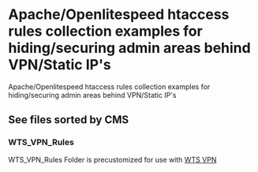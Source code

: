 # Apache/Openlitespeed htaccess rules collection examples for hiding/securing admin areas behind VPN/Static IP's

Apache/Openlitespeed htaccess rules collection examples for hiding/securing admin areas behind VPN/Static IP's

## See files sorted by CMS

### WTS_VPN_Rules
WTS_VPN_Rules Folder is precustomized for use with [WTS VPN](https://whattheserver.com/vpn-service/)